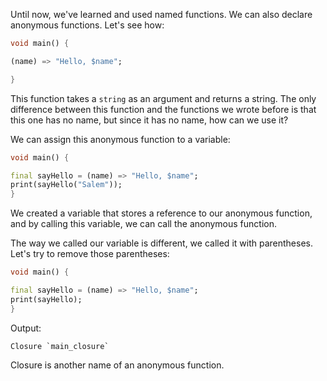 Until now, we've learned and used named functions. We can also declare anonymous functions. Let's see how:

```dart
void main() {

(name) => "Hello, $name";

}
```

This function takes a `string` as an argument and returns a string. The only difference between this function and the functions we wrote before is that this one has no name, but since it has no name, how can we use it?

We can assign this anonymous function to a variable:

```dart
void main() {

final sayHello = (name) => "Hello, $name";
print(sayHello("Salem"));
}
```

We created a variable that stores a reference to our anonymous function, and by calling this variable, we can call the anonymous function.

The way we called our variable is different, we called it with parentheses. Let's try to remove those parentheses:

```dart
void main() {

final sayHello = (name) => "Hello, $name";
print(sayHello);
}
```

Output:

```
Closure `main_closure`
```

Closure is another name of an anonymous function.
